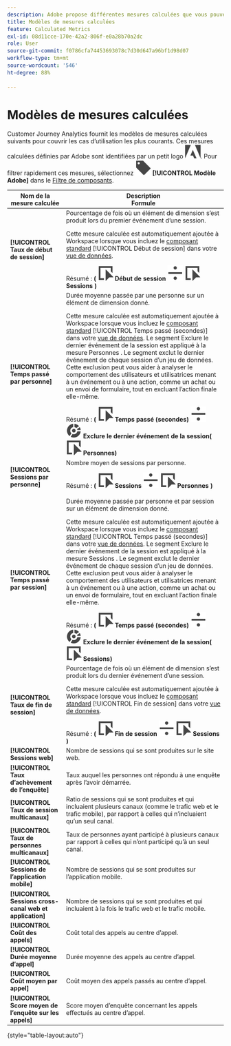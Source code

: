 ```yaml
---
description: Adobe propose différentes mesures calculées que vous pouvez utiliser. Cette page répertorie ces mesures et leurs utilisations prévues.
title: Modèles de mesures calculées
feature: Calculated Metrics
exl-id: 08d11cce-170e-42a2-806f-e0a28b70a2dc
role: User
source-git-commit: f0786cfa74453693078c7d30d647a96bf1d98d07
workflow-type: tm+mt
source-wordcount: '546'
ht-degree: 88%

---
```


# Modèles de mesures calculées

Customer Journey Analytics fournit les modèles de mesures calculées suivants pour couvrir les cas d’utilisation les plus courants. Ces mesures calculées définies par Adobe sont identifiées par un petit logo ![AdobeLogoSmall](/help/assets/icons/AdobeLogoSmall.svg). Pour filtrer rapidement ces mesures, sélectionnez ![Libellé](/help/assets/icons/Label.svg) **[!UICONTROL Modèle Adobe]** dans le [Filtre de composants](/help/components/overview.md#filter).

| Nom de la mesure calculée | Description<br/>Formule |
|---------|----------|
| **[!UICONTROL Taux de début de session]** | Pourcentage de fois où un élément de dimension sʼest produit lors du premier événement dʼune session.<p>Cette mesure calculée est automatiquement ajoutée à Workspace lorsque vous incluez le [composant standard](/help/data-views/component-reference.md) [!UICONTROL Début de session] dans votre [vue de données](/help/data-views/create-dataview.md).</p>Résumé : **(** ![Événement](/help/assets/icons/Event.svg) **Début de session** ![Diviser](/help/assets/icons/Divide.svg) ![Événement](/help/assets/icons/Event.svg) **Sessions** **)** |
| **[!UICONTROL Temps passé par personne]** | Durée moyenne passée par une personne sur un élément de dimension donné.<p>Cette mesure calculée est automatiquement ajoutée à Workspace lorsque vous incluez le [composant standard](/help/data-views/component-reference.md) [!UICONTROL Temps passé (secondes)] dans votre [vue de données](/help/data-views/create-dataview.md). Le segment Exclure le dernier événement de la session est appliqué à la mesure Personnes . Le segment exclut le dernier événement de chaque session d’un jeu de données. Cette exclusion peut vous aider à analyser le comportement des utilisateurs et utilisatrices menant à un événement ou à une action, comme un achat ou un envoi de formulaire, tout en excluant l’action finale elle-même.</p>Résumé : **(** ![Événement](/help/assets/icons/Event.svg) **Temps passé (secondes)** ![Diviser](/help/assets/icons/Divide.svg) ![Segmentation](/help/assets/icons/Segmentation.svg) **Exclure le dernier événement de la session(** ![Événement](/help/assets/icons/Event.svg) **Personnes)** |
| **[!UICONTROL Sessions par personne]** | Nombre moyen de sessions par personne.<p>Résumé : **(** ![Événement](/help/assets/icons/Event.svg) **Sessions** ![Diviser](/help/assets/icons/Divide.svg) ![Événement](/help/assets/icons/Event.svg) **Personnes** **)** |
| **[!UICONTROL Temps passé par session]** | Durée moyenne passée par personne et par session sur un élément de dimension donné.<p>Cette mesure calculée est automatiquement ajoutée à Workspace lorsque vous incluez le [composant standard](/help/data-views/component-reference.md) [!UICONTROL Temps passé (secondes)] dans votre [vue de données](/help/data-views/create-dataview.md). Le segment Exclure le dernier événement de la session est appliqué à la mesure Sessions . Le segment exclut le dernier événement de chaque session d’un jeu de données. Cette exclusion peut vous aider à analyser le comportement des utilisateurs et utilisatrices menant à un événement ou à une action, comme un achat ou un envoi de formulaire, tout en excluant l’action finale elle-même.</p>Résumé : **(** ![Événement](/help/assets/icons/Event.svg) **Temps passé (secondes)** ![Diviser](/help/assets/icons/Divide.svg) ![Segmentation](/help/assets/icons/Segmentation.svg) **Exclure le dernier événement de la session(** ![Événement](/help/assets/icons/Event.svg) **Sessions)** |
| **[!UICONTROL Taux de fin de session]** | Pourcentage de fois où un élément de dimension sʼest produit lors du dernier événement dʼune session. <p>Cette mesure calculée est automatiquement ajoutée à Workspace lorsque vous incluez le [composant standard](/help/data-views/component-reference.md) [!UICONTROL Fin de session] dans votre [vue de données](/help/data-views/create-dataview.md).</p>Résumé : **(** ![Événement](/help/assets/icons/Event.svg) **Fin de session** ![Diviser](/help/assets/icons/Divide.svg) ![Événement](/help/assets/icons/Event.svg) **Sessions** **)** |
| **[!UICONTROL Sessions web]** | Nombre de sessions qui se sont produites sur le site web. |
| **[!UICONTROL Taux d’achèvement de l’enquête]** | Taux auquel les personnes ont répondu à une enquête après l’avoir démarrée. |
| **[!UICONTROL Taux de session multicanaux]** | Ratio de sessions qui se sont produites et qui incluaient plusieurs canaux (comme le trafic web et le trafic mobile), par rapport à celles qui n’incluaient qu’un seul canal. |
| **[!UICONTROL Taux de personnes multicanaux]** | Taux de personnes ayant participé à plusieurs canaux par rapport à celles qui n’ont participé qu’à un seul canal. |
| **[!UICONTROL Sessions de l’application mobile]** | Nombre de sessions qui se sont produites sur l’application mobile. |
| **[!UICONTROL Sessions cross-canal web et application]** | Nombre de sessions qui se sont produites et qui incluaient à la fois le trafic web et le trafic mobile. |
| **[!UICONTROL Coût des appels]** | Coût total des appels au centre d’appel. <!-- <p>Summary: Call length</p> --> |
| **[!UICONTROL Durée moyenne d’appel]** | Durée moyenne des appels au centre d’appel. |
| **[!UICONTROL Coût moyen par appel]** | Coût moyen des appels passés au centre d’appel. |
| **[!UICONTROL Score moyen de l’enquête sur les appels]** | Score moyen d’enquête concernant les appels effectués au centre d’appel. |

{style="table-layout:auto"}

